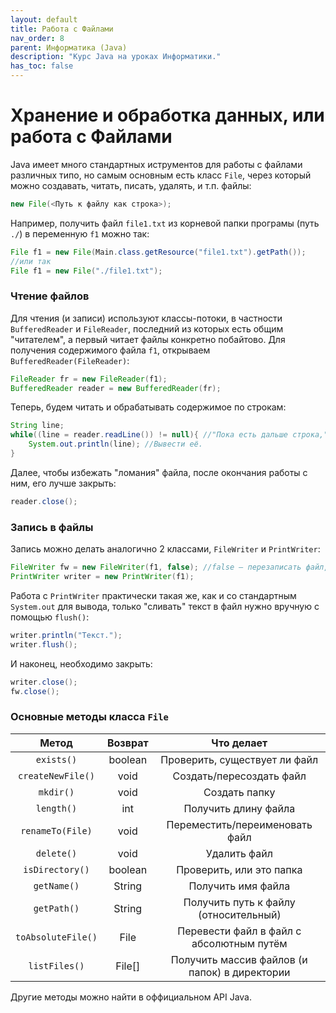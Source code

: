 ```yaml
---
layout: default
title: Работа с Файлами
nav_order: 8
parent: Информатика (Java)
description: "Курс Java на уроках Информатики."
has_toc: false
---
```


# Хранение и обработка данных, или работа с Файлами

Java имеет много стандартных иструментов для работы с файлами различных типо, но самым основным есть класс `File`, через который можно создавать, читать, писать, удалять, и т.п. файлы:

```java
new File(<Путь к файлу как строка>);
```
Например, получить файл `file1.txt` из корневой папки програмы (путь `./`) в переменную `f1` можно так:

```java
File f1 = new File(Main.class.getResource("file1.txt").getPath());
//или так
File f1 = new File("./file1.txt");
```

### Чтение файлов

Для чтения (и записи) используют классы-потоки, в частности `BufferedReader` и `FileReader`, последний из которых есть общим "читателем", а первый читает файлы конкретно побайтово. Для получения содержимого файла `f1`, открываем `BufferedReader(FileReader)`:

```java
FileReader fr = new FileReader(f1);
BufferedReader reader = new BufferedReader(fr);
```
Теперь, будем читать и обрабатывать содержимое по строкам:

```java
String line;
while((line = reader.readLine()) != null){ //"Пока есть дальше строка,"
    System.out.println(line); //Вывести её.
}
```
Далее, чтобы избежать "ломания" файла, после окончания работы с ним, его лучше закрыть:

```java
reader.close();
```

### Запись в файлы

Запись можно делать аналогично 2 классами, `FileWriter` и `PrintWriter`:

```java
FileWriter fw = new FileWriter(f1, false); //false — перезаписать файл, true — дописать
PrintWriter writer = new PrintWriter(f1);
```
Работа с `PrintWriter` практически такая же, как и со стандартным `System.out` для вывода, только "сливать" текст в файл нужно вручную с помощью `flush()`:

```java
writer.println("Текст.");
writer.flush();
```
И наконец, необходимо закрыть:

```java
writer.close();
fw.close();
```

### Основные методы класса `File`

| Метод | Возврат | Что делает |
|:-----:|:-------:|:----------:|
| `exists()` | boolean | Проверить, существует ли файл |
| `createNewFile()` | void | Создать/пересоздать файл |
| `mkdir()` | void | Создать папку |
| `length()` | int | Получить длину файла |
| `renameTo(File)` | void | Переместить/переименовать файл |
| `delete()` | void | Удалить файл |
| `isDirectory()` | boolean | Проверить, или это папка |
| `getName()` | String | Получить имя файла |
| `getPath()` | String | Получить путь к файлу (относительный) |
| `toAbsoluteFile()` | File | Перевести файл в файл с абсолютным путём |
| `listFiles()` | File[] | Получить массив файлов (и папок) в директории |

Другие методы можно найти в оффициальном API Java.

